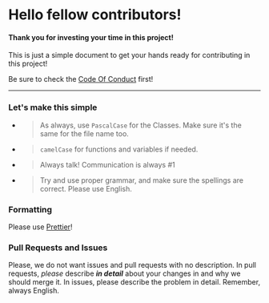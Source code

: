 # Hello fellow contributors!
 
#### Thank you for investing your time in this project!

This is just a simple document to get your hands ready for contributing in this project!

Be sure to check the [Code Of Conduct](https://github.com/hisRoyalty/progif/blob/main/CODE_OF_CONDUCT.md) first!

_____________________________________________________________________________________________________________________________________________________________________________________________________________________________________________________

### Let's make this simple

- > As always, use `PascalCase` for the Classes. Make sure it's the same for the file name too.
- > `camelCase` for functions and variables if needed.
- > Always talk! Communication is always #1
- > Try and use proper grammar, and make sure the spellings are correct. Please use English.

### Formatting

Please use [Prettier](https://prettier.io/)!

### Pull Requests and Issues

Please, we do not want issues and pull requests with no description. In pull requests, *please* describe ***in detail*** about your changes in and why we should merge it. In issues, please describe the problem in detail. Remember, always English.
